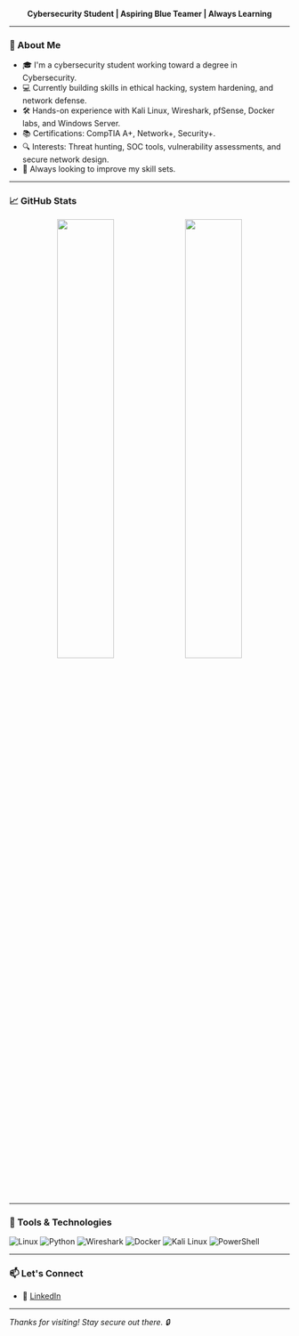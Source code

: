 
<p align="center">
  <strong>Cybersecurity Student | Aspiring Blue Teamer | Always Learning</strong>
</p>

---

### 🔐 About Me

- 🎓 I'm a cybersecurity student working toward a degree in Cybersecurity.
- 💻 Currently building skills in ethical hacking, system hardening, and network defense.
- 🛠️ Hands-on experience with Kali Linux, Wireshark, pfSense, Docker labs, and Windows Server.
- 📚 Certifications: CompTIA A+, Network+, Security+.
- 🔍 Interests: Threat hunting, SOC tools, vulnerability assessments, and secure network design.
- 🌱 Always looking to improve my skill sets.

---

### 📈 GitHub Stats

<p align="center">
  <img src="https://github-readme-stats.vercel.app/api?username=cybersect&show_icons=true&theme=radical" width="45%"/>
  <img src="https://github-readme-streak-stats.herokuapp.com/?user=cybersect&theme=radical" width="45%"/>
</p>

---

### 🚀 Tools & Technologies

![Linux](https://img.shields.io/badge/Linux-FCC624?style=for-the-badge&logo=linux&logoColor=black)
![Python](https://img.shields.io/badge/Python-3670A0?style=for-the-badge&logo=python&logoColor=white)
![Wireshark](https://img.shields.io/badge/Wireshark-1679A7?style=for-the-badge&logo=wireshark&logoColor=white)
![Docker](https://img.shields.io/badge/Docker-2496ED?style=for-the-badge&logo=docker&logoColor=white)
![Kali Linux](https://img.shields.io/badge/Kali_Linux-557C94?style=for-the-badge&logo=kalilinux&logoColor=white)
![PowerShell](https://img.shields.io/badge/PowerShell-5391FE?style=for-the-badge&logo=powershell&logoColor=white)

---

### 📫 Let's Connect

- 💼 [LinkedIn](https://www.linkedin.com/in/ja-quez-clark-1041042aa/)
---

_Thanks for visiting! Stay secure out there. 🔒_


